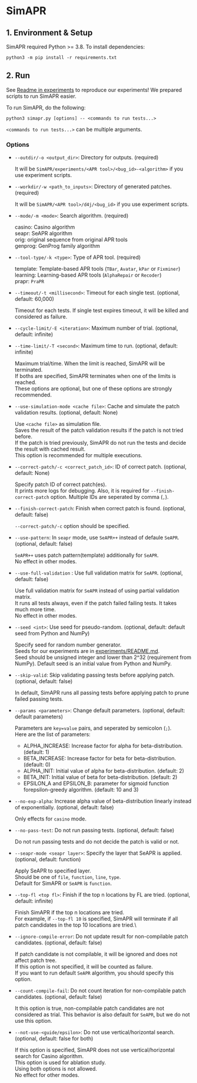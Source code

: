# SimAPR

## 1. Environment & Setup
SimAPR required Python >= 3.8. To install dependencies:
```
python3 -m pip install -r requirements.txt
```

## 2. Run

See [Readme in experiments](../experiments/README.md) to reproduce our experiments!
We prepared scripts to run SimAPR easier.

To run SimAPR, do the following:
```
python3 simapr.py [options] -- <commands to run tests...>
```
`<commands to run tests...>` can be multiple arguments.

### Options
* `--outdir/-o <output_dir>`: Directory for outputs. (required)
  
  It will be `SimAPR/experiments/<APR tool>/<bug_id>-<algorithm>` if you use experiment scripts.

* `--workdir/-w <path_to_inputs>`: Directory of generated patches. (required)

  It will be `SimAPR/<APR tool>/d4j/<bug_id>` if you use experiment scripts.

* `--mode/-m <mode>`: Search algorithm. (required)

  casino: Casino algorithm\
  seapr: SeAPR algorithm\
  orig: original sequence from original APR tools\
  genprog: GenProg family algorithm

* `--tool-type/-k <type>`: Type of APR tool. (required)

  template: Template-based APR tools (`TBar`, `Avatar`, `kPar` or `Fixminer`)\
  learning: Learning-based APR tools (`AlphaRepair` or `Recoder`)\
  prapr: `PraPR`

* `--timeout/-t <millisecond>`: Timeout for each single test. (optional, default: 60,000)
  
  Timeout for each tests. If single test expires timeout, it will be killed and considered as failure.

* `--cycle-limit/-E <iteration>`: Maximum number of trial. (optional, default: infinite)
* `--time-limit/-T <second>`: Maximum time to run. (optional, default: infinite)
  
  Maximum trial/time. When the limit is reached, SimAPR will be terminated.\
  If boths are specified, SimAPR terminates when one of the limits is reached.\
  These options are optional, but one of these options are strongly recommended.

* `--use-simulation-mode <cache file>`: Cache and simulate the patch validation results. (optional, default: None)
  
  Use `<cache file>` as simulation file.\
  Saves the result of the patch validation results if the patch is not tried before.\
  If the patch is tried previously, SimAPR do not run the tests and decide the result with cached result.\
  This option is recommended for multiple executions.

* `--correct-patch/-c <correct_patch_id>`: ID of correct patch. (optional, default: None)
  
  Specify patch ID of correct patch(es).\
  It prints more logs for debugging. Also, it is required for `--finish-correct-patch` option.
  Multiple IDs are seperated by comma (`,`).

* `--finish-correct-patch`: Finish when correct patch is found. (optional, default: false)

  `--correct-patch/-c` option should be specified.

* `--use-pattern`: In `seapr` mode, use `SeAPR++` instead of defaule `SeAPR`. (optional, default: false)
  
  `SeAPR++` uses patch pattern(template) additionally for `SeAPR`.\
  No effect in other modes.

* `--use-full-validation` : Use full validation matrix for `SeAPR`. (optional, default: false)
  
  Use full validation matrix for `SeAPR` instead of using partial validation matrix.\
  It runs all tests always, even if the patch failed failing tests. It takes much more time.\
  No effect in other modes.
  
* `--seed <int>`: Use seed for pseudo-random. (optional, default: default seed from Python and NumPy)

  Specify seed for random number generator.\
  Seeds for our experiments are in [experiments/README.md](experiments/README.md).\
  Seed should be unsigned integer and lower than 2^32 (requirement from NumPy).
  Default seed is an initial value from Python and NumPy.

* `--skip-valid`: Skip validating passing tests before applying patch. (optional, default: false)
  
  In default, SimAPR runs all passing tests before applying patch to prune failed passing tests.

* `--params <parameters>`: Change default parameters. (optional, default: default parameters)
  
  Parameters are `key=value` pairs, and seperated by semicolon (`;`).\
  Here are the list of parameters:
  * ALPHA_INCREASE: Increase factor for alpha for beta-distribution. (default: 1)
  * BETA_INCREASE: Increase factor for beta for beta-distribution. (default: 0)
  * ALPHA_INIT: Initial value of alpha for beta-distribution. (default: 2)
  * BETA_INIT: Initial value of beta for beta-distribution. (default: 2)
  * EPSILON_A and EPSILON_B: parameter for sigmoid function forepsilon-greedy algorithm. (default: 10 and 3)
  
* `--no-exp-alpha`: Increase alpha value of beta-distribution linearly instead of exponentially. (optional, default: false)
  
  Only effects for `casino` mode.

* `--no-pass-test`: Do not run passing tests. (optional, default: false)
  
  Do not run passing tests and do not decide the patch is valid or not.

* `--seapr-mode <seapr layer>`: Specify the layer that SeAPR is applied. (optional, default: function)
  
  Apply SeAPR to specified layer.\
  Should be one of `file`, `function`, `line`, `type`.\
  Default for SimAPR or `SeAPR` is `function`.

* `--top-fl <top fl>`: Finish if the top n locations by FL are tried. (optional, default: infinite)
  
  Finish SimAPR if the top n locations are tried.\
  For example, if `--top-fl 10` is specified, SimAPR will terminate if all patch candidates in the top 10 locations are tried.\

* `--ignore-compile-error`: Do not update result for non-compilable patch candidates. (optional, default: false)
  
  If patch candidate is not compilable, it will be ignored and does not affect patch tree.\
  If this option is not specified, it will be counted as failure.\
  If you want to run default `SeAPR` algorithm, you should specify this option.

* `--count-compile-fail`: Do not count iteration for non-compilable patch candidates. (optional, default: false)
  
  It this option is true, non-compilable patch candidates are not considered as trial.
  This behavior is also default for `SeAPR`, but we do not use this option.

* `--not-use-<guide/epsilon>`: Do not use vertical/horizontal search. (optional, default: false for both)
  
    If this option is specified, SimAPR does not use vertical/horizontal search for Casino algorithm.\
    This option is used for ablation study.\
    Using both options is not allowed.\
    No effect for other modes.